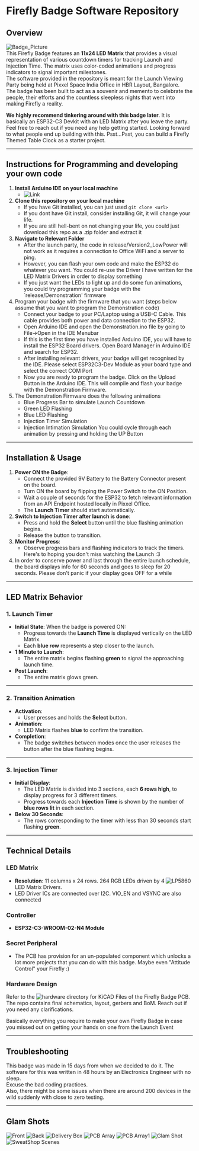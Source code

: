 # Firefly Badge Software Repository

## Overview
![Badge_Picture](https://github.com/poorawsanhsirk/Launch-Party-Badge-Software/blob/main/assets/IMG_2373.jpg)  
This Firefly Badge features an **11x24 LED Matrix** that provides a visual representation of various countdown timers for tracking Launch and Injection Time. The matrix uses color-coded animations and progress indicators to signal important milestones.  
The software provided in the repository is meant for the Launch Viewing Party being held at Pixxel Space India Office in HBR Layout, Bangalore.  
The badge has been built to act as a souvenir and memento to celebrate the people, their efforts and the countless sleepless nights that went into making Firefly a reality.


**We highly recommend tinkering around with this badge later**. 
It is basically an ESP32-C3 Devkit with an LED Matrix after you leave the party. Feel free to reach out if you need any help getting started. Looking forward to what people end up building with this.
Psst...Psst, you can build a Firefly Themed Table Clock as a starter project.


---
## Instructions for Programming and developing your own code

1. **Install Arduino IDE on your local machine**
   - ![Link](https://www.arduino.cc/en/software)
2. **Clone this repository on your local machine**
   - If you have Git installed, you can just used `git clone <url>`
   - If you dont have Git install, consider installing Git, it will change your life.
   - If you are still hell-bent on not changing your life, you could just download this repo as a .zip folder and extract it
3. **Navigate to Relevant Folder**
   - After the launch party, the code in release/Version2_LowPower will not work as it requires a connection to Office WiFi and a server to ping.
   - However, you can flash your own code and make the ESP32 do whatever you want. You could re-use the Driver I have written for the LED Matrix Drivers in order to display something
   - If you just want the LEDs to light up and do some fun animations, you could try programming your badge with the `release/Demonstration' firmware
4. Program your badge with the firmware that you want (steps below assume that you want to program the Demonstration code)
   - Connect your badge to your PC/Laptop using a USB-C Cable. This cable provides both power and data connection to the ESP32.
   - Open Arduino IDE and open the Demonstration.ino file by going to File->Open in the IDE Menubar
   - If this is the first time you have installed Arduino IDE, you will have to install the ESP32 Board drivers. Open Board Manager in Arduino IDE and search for ESP32.
   - After installing relevant drivers, your badge will get recognised by the IDE. Please select ESP32C3-Dev Module as your board type and select the correct COM Port
   - Now you are ready to program the badge. Click on the Upload Button in the Arduino IDE. This will compile and flash your badge with the Demonstration Firmware.
5. The Demonstration Firmware does the following animations
   - Blue Progress Bar to simulate Launch Countdown
   - Green LED Flashing
   - Blue LED Flashing
   - Injection Timer Simulation
   - Injection Intimation Simulation
You could cycle through each animation by pressing and holding the UP Button
---
## Installation & Usage
1. **Power ON the Badge**:
   - Connect the provided 9V Battery to the Battery Connector present on the board.
   - Turn ON the board by flipping the Power Switch to the ON Position.
   - Wait a couple of seconds for the ESP32 to fetch relevant information from an API Endpoint hosted locally in Pixxel Office.
   - The **Launch Timer** should start automatically.
2. **Switch to Injection Timer after launch is done**:
   - Press and hold the **Select** button until the blue flashing animation begins.
   - Release the button to transition.
3. **Monitor Progress**:
   - Observe progress bars and flashing indicators to track the timers. Here's to hoping you don't miss watching the Launch :3
4. In order to conserve power and last through the entire launch schedule, the board displays info for 60 seconds and goes to sleep for 20 seconds. Please don't panic if your display goes OFF for a while
---
## LED Matrix Behavior

### 1. **Launch Timer**
- **Initial State**: When the badge is powered ON:
  - Progress towards the **Launch Time** is displayed vertically on the LED Matrix.
  - Each **blue row** represents a step closer to the launch.
- **1 Minute to Launch**:
  - The entire matrix begins flashing **green** to signal the approaching launch time.
- **Post Launch**:
  - The entire matrix glows green.  
---

### 2. **Transition Animation**
- **Activation**:
  - User presses and holds the **Select** button.
- **Animation**:
  - LED Matrix flashes **blue** to confirm the transition. 
- **Completion**:
  - The badge switches between modes once the user releases the button after the blue flashing begins.
---

### 3. **Injection Timer**
- **Initial Display**:
  - The LED Matrix is divided into 3 sections, each **6 rows high**, to display progress for 3 different timers.
  - Progress towards each **Injection Time** is shown by the number of **blue rows lit** in each section.
- **Below 30 Seconds**:
  - The rows corresponding to the timer with less than 30 seconds start flashing **green**.

---

## Technical Details

### LED Matrix
- **Resolution**: 11 columns x 24 rows. 264 RGB LEDs driven by 4 ![LP5860](https://www.ti.com/product/LP5860) LED Matrix Drivers.
- LED Driver ICs are connected over I2C. VIO_EN and VSYNC are also connected  
### Controller 
- **ESP32-C3-WROOM-02-N4 Module**

### Secret Peripheral
- The PCB has provision for an un-populated component which unlocks a lot more projects that you can do with this badge. Maybe even "Attitude Control" your Firefly :)
### Hardware Design
Refer to the ![hardware](./hardware/FF1-LP-Badge/) directory for KiCAD Files of the Firefly Badge PCB. The repo contains final schematics, layout, gerbers and BoM. Reach out if you need any clarifications.  

Basically everything you require to make your own Firefly Badge in case you missed out on getting your hands on one from the Launch Event
  

---

## Troubleshooting
This badge was made in 15 days from when we decided to do it. The software for this was written in 48 hours by an Electronics Engineer with no sleep.  
Excuse the bad coding practices.  
Also, there might be some issues when there are around 200 devices in the wild suddenly with close to zero testing.

---

## Glam Shots
![Front](./assets/IMG_2378.jpg)
![Back](./assets/IMG_2382.jpg)
![Delivery Box](./assets/IMG_0484.jpg)
![PCB Array](./assets/IMG_0496.jpg)
![PCB Array1](./assets/IMG_0497.jpg)
![Glam Shot](./assets/Glam_Shots.jpeg)
![SweatShop Scenes](./assets/IMG_4311.jpg)
